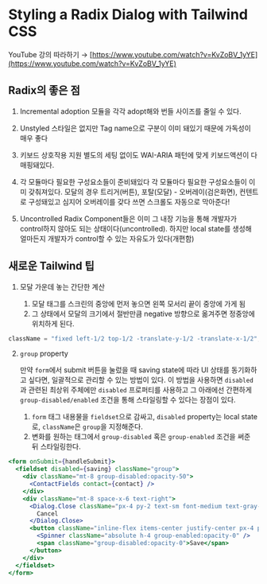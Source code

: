 # Styling a Radix Dialog with Tailwind CSS

YouTube 강의 따라하기 → [https://www.youtube.com/watch?v=KvZoBV_1yYE](https://www.youtube.com/watch?v=KvZoBV_1yYE)

## Radix의 좋은 점

1. Incremental adoption
   모듈을 각각 adopt해와 번들 사이즈를 줄일 수 있다.

2. Unstyled
   스타일은 없지만 Tag name으로 구분이 이미 돼있기 때문에 가독성이 매우 좋다

3. 키보드 상호작용 지원
   별도의 세팅 없이도 WAI-ARIA 패턴에 맞게 키보드액션이 다 매핑돼있다.

4. 각 모듈마다 필요한 구성요소들이 준비돼있다
   각 모듈마다 필요한 구성요소들이 이미 갖춰져있다. 모달의 경우 트리거(버튼), 포탈(모달) - 오버레이(검은화면), 컨텐트로 구성돼있고 심지어 오버레이를 갖다 쓰면 스크롤도 자동으로 막아준다!

5. Uncontrolled
   Radix Component들은 이미 그 내장 기능을 통해 개발자가 control하지 않아도 되는 상태이다(uncontrolled). 하지만 local state를 생성해 얼마든지 개발자가 control할 수 있는 자유도가 있다(개편함)

## 새로운 Tailwind 팁

1. 모달 가운데 놓는 간단한 계산

   1. 모달 태그를 스크린의 중앙에 먼저 놓으면 왼쪽 모서리 끝이 중앙에 가게 됨
   2. 그 상태에서 모달의 크기에서 절반만큼 negative 방향으로 옮겨주면
      정중앙에 위치하게 된다.

```jsx
className = "fixed left-1/2 top-1/2 -translate-y-1/2 -translate-x-1/2";
```

2. `group` property

   만약 `form`에서 submit 버튼을 눌렀을 때 saving state에 따라 UI 상태를 동기화하고 싶다면, 일괄적으로 관리할 수 있는 방법이 있다. 이 방법을 사용하면 `disabled`과 관련된 최상위 주체에만 `disabled` 프로퍼티를 사용하고 그 아래에선 간편하게 `group-disabled/enabled` 조건을 통해 스타일링할 수 있다는 장점이 있다.

   1. `form` 태그 내용물을 `fieldset`으로 감싸고, `disabled` property는 local state로, `className`은 `group`을 지정해준다.
   2. 변화를 원하는 태그에서 `group-disabled` 혹은 `group-enabled` 조건을 써준 뒤 스타일링한다.

```jsx
<form onSubmit={handleSubmit}>
  <fieldset disabled={saving} className="group">
    <div className="mt-8 group-disabled:opacity-50">
      <ContactFields contact={contact} />
    </div>
    <div className="mt-8 space-x-6 text-right">
      <Dialog.Close className="px-4 py-2 text-sm font-medium text-gray-500 rounded hover:text-gray-600">
        Cancel
      </Dialog.Close>
      <button className="inline-flex items-center justify-center px-4 py-2 text-sm font-medium text-white bg-green-500 rounded hover:bg-green-600 group-disabled:pointer-events-none">
        <Spinner className="absolute h-4 group-enabled:opacity-0" />
        <span className="group-disabled:opacity-0">Save</span>
      </button>
    </div>
  </fieldset>
</form>
```
